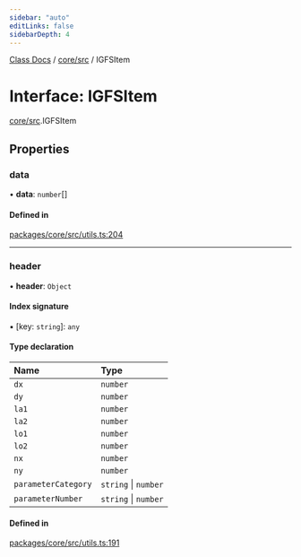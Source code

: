 ```yaml
---
sidebar: "auto"
editLinks: false
sidebarDepth: 4
---
```


[Class Docs](../index.md) / [core/src](../modules/core_src.md) / IGFSItem

# Interface: IGFSItem

[core/src](../modules/core_src.md).IGFSItem

## Properties

### data

• **data**: `number`[]

#### Defined in

[packages/core/src/utils.ts:204](https://github.com/sakitam-fdd/wind-layer/blob/fa9bdd2/packages/core/src/utils.ts#L204)

___

### header

• **header**: `Object`

#### Index signature

▪ [key: `string`]: `any`

#### Type declaration

| Name | Type |
| :------ | :------ |
| `dx` | `number` |
| `dy` | `number` |
| `la1` | `number` |
| `la2` | `number` |
| `lo1` | `number` |
| `lo2` | `number` |
| `nx` | `number` |
| `ny` | `number` |
| `parameterCategory` | `string` \| `number` |
| `parameterNumber` | `string` \| `number` |

#### Defined in

[packages/core/src/utils.ts:191](https://github.com/sakitam-fdd/wind-layer/blob/fa9bdd2/packages/core/src/utils.ts#L191)
